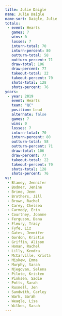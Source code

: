 ```yaml
---
title: Julie Daigle
name: Julie Daigle
name-sort: Daigle, Julie
totals:
 - event: Hearts
   games: 7
   wins: 0
   losses: 7
   inturn-total: 70
   inturn-percent: 80
   outturn-total: 58
   outturn-percent: 71
   draw-total: 106
   draw-percent: 77
   takeout-total: 22
   takeout-percent: 70
   shots-total: 128
   shots-percent: 76
years:
 - year: 2019
   event: Hearts
   team: "QC"
   position: Lead
   alternate: false
   games: 7
   wins: 0
   losses: 7
   inturn-total: 70
   inturn-percent: 80
   outturn-total: 58
   outturn-percent: 71
   draw-total: 106
   draw-percent: 77
   takeout-total: 22
   takeout-percent: 70
   shots-total: 128
   shots-percent: 76
vs:
 - Blaney, Jennifer
 - Bodner, Jenine
 - Brine, Jenn
 - Brothers, Jill
 - Brown, Rachel
 - Carey, Chelsea
 - Carmody, Erin
 - Courtney, Joanne
 - Ferguson, Dana
 - Fleury, Tracy
 - Fyfe, Liz
 - Gates, Jennifer
 - Gordon, Kristin
 - Griffin, Alison
 - Homan, Rachel
 - Lilly, Kendra
 - McCarville, Krista
 - Miskew, Emma
 - Murphy, Sarah
 - Njegovan, Selena
 - Pilote, Kristen
 - Pinksen, Sadie
 - Potts, Sarah
 - Rusnell, Jen
 - Sandwith, Carley
 - Wark, Sarah
 - Weagle, Lisa
 - Wilkes, Sarah
---
```

